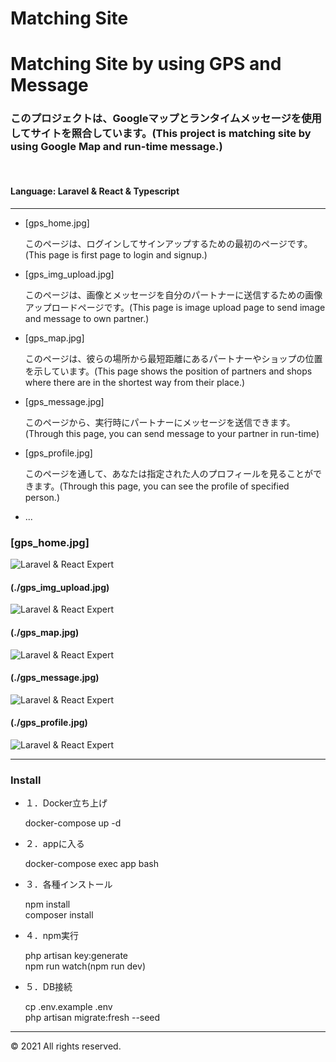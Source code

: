 # Matching Site
<h1>Matching Site by using GPS and Message</h1>
<h3>このプロジェクトは、Googleマップとランタイムメッセージを使用してサイトを照合しています。(This project is matching site by using Google Map and run-time message.)</h3><br>
<h4><b>Language</b>: Laravel & React & Typescript</h4><hr>
<ul>
    <li>[gps_home.jpg]
        <dl>
            このページは、ログインしてサインアップするための最初のページです。(This page is first page to login and signup.)
        </dl>
    </li>
    <li>[gps_img_upload.jpg]
        <dl>
            このページは、画像とメッセージを自分のパートナーに送信するための画像アップロードページです。(This page is image upload page to send image and message to own partner.)
        </dl>
    </li>
    <li>[gps_map.jpg]
        <dl>
            このページは、彼らの場所から最短距離にあるパートナーやショップの位置を示しています。(This page shows the position of partners and shops where there are in the shortest way from their place.)
        </dl>
    </li>
    <li>[gps_message.jpg]
         <dl>
            このページから、実行時にパートナーにメッセージを送信できます。(Through this page, you can send message to your partner in run-time)
        </dl>
    </li>
    <li>[gps_profile.jpg]
        <dl>
            このページを通して、あなたは指定された人のプロフィールを見ることができます。(Through this page, you can see the profile of specified person.)
        </dl>
    </li>
    <li>...</li>
</ul>
<h3>[gps_home.jpg]</h3>

![Laravel & React Expert](./gps_home.jpg)
<h4>(./gps_img_upload.jpg)</h4>

![Laravel & React Expert](./gps_img_upload.jpg)
<h4>(./gps_map.jpg)</h4>

![Laravel & React Expert](./gps_map.jpg)
<h4>(./gps_message.jpg)</h4>

![Laravel & React Expert](./gps_message.jpg)
<h4>(./gps_profile.jpg)</h4>

![Laravel & React Expert](./gps_profile.jpg)
<hr>
<h3>Install </h3>
<ul>
    <li>１．Docker立ち上げ</li>
    <dl>docker-compose up -d</dl>
    <li>２．appに入る</li>
    <dl>docker-compose exec app bash</dl>
    <li>３．各種インストール</li>
    <dl>
        npm install<br>
        composer install
    </dl>
    <li>４．npm実行</li>
    <dl>
        php artisan key:generate<br>
        npm run watch(npm run dev)
    </dl>
    <li>５．DB接続</li>
    <dl>
        cp .env.example .env<br>
        php artisan migrate:fresh --seed
    </dl>
</ul>
<hr>

&copy; 2021 All rights reserved.